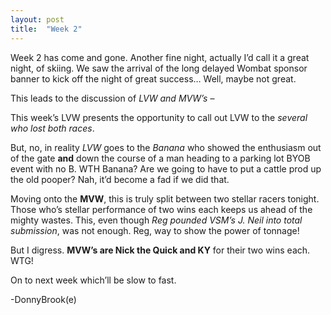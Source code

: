 ```yaml
---
layout: post
title:  "Week 2"
---
```


Week 2 has come and gone. Another fine night, actually I’d call it a great night, of skiing. 
We saw the arrival of the long delayed Wombat sponsor banner to kick off the night of great success… Well, maybe not great.
 
This leads to the discussion of *LVW and MVW’s* –
 
This week’s LVW presents the opportunity to call out LVW to the *several who lost both races*.
 
But, no, in reality *LVW* goes to the *Banana* who showed the enthusiasm out of the gate **and** down the course of a man heading to a parking lot BYOB event 
with no B. WTH Banana? Are we going to have to put a cattle prod up the old pooper? Nah, it’d become a fad if we did that.
 
Moving onto the **MVW**, this is truly split between two stellar racers tonight. Those who’s stellar performance of two wins each keeps us ahead of the 
mighty wastes. This, even though *Reg pounded VSM’s J. Neil into total submission*, was not enough. Reg, way to show the power of tonnage!
 
But I digress. **MVW’s are Nick the Quick and KY** for their two wins each. WTG!
 
On to next week which’ll be slow to fast.
 
-DonnyBrook(e)
